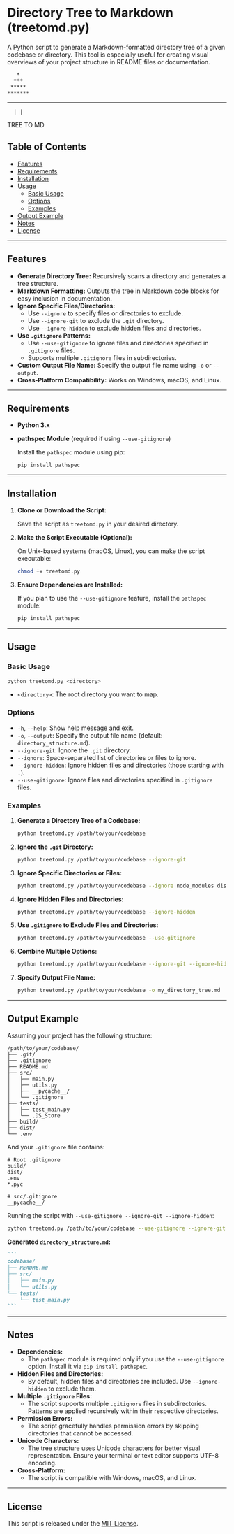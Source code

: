 # Directory Tree to Markdown (treetomd.py)

A Python script to generate a Markdown-formatted directory tree of a given codebase or directory. This tool is especially useful for creating visual overviews of your project structure in README files or documentation.

       *
      ***
     *****
    *******
   *********
      | |
   TREE TO MD

## Table of Contents

- [Features](#features)
- [Requirements](#requirements)
- [Installation](#installation)
- [Usage](#usage)
  - [Basic Usage](#basic-usage)
  - [Options](#options)
  - [Examples](#examples)
- [Output Example](#output-example)
- [Notes](#notes)
- [License](#license)

---

## Features

- **Generate Directory Tree:** Recursively scans a directory and generates a tree structure.
- **Markdown Formatting:** Outputs the tree in Markdown code blocks for easy inclusion in documentation.
- **Ignore Specific Files/Directories:**
  - Use `--ignore` to specify files or directories to exclude.
  - Use `--ignore-git` to exclude the `.git` directory.
  - Use `--ignore-hidden` to exclude hidden files and directories.
- **Use `.gitignore` Patterns:**
  - Use `--use-gitignore` to ignore files and directories specified in `.gitignore` files.
  - Supports multiple `.gitignore` files in subdirectories.
- **Custom Output File Name:** Specify the output file name using `-o` or `--output`.
- **Cross-Platform Compatibility:** Works on Windows, macOS, and Linux.

---

## Requirements

- **Python 3.x**
- **pathspec Module** (required if using `--use-gitignore`)

  Install the `pathspec` module using pip:

  ```bash
  pip install pathspec
  ```

---

## Installation

1. **Clone or Download the Script:**

   Save the script as `treetomd.py` in your desired directory.

2. **Make the Script Executable (Optional):**

   On Unix-based systems (macOS, Linux), you can make the script executable:

   ```bash
   chmod +x treetomd.py
   ```

3. **Ensure Dependencies are Installed:**

   If you plan to use the `--use-gitignore` feature, install the `pathspec` module:

   ```bash
   pip install pathspec
   ```

---

## Usage

### Basic Usage

```bash
python treetomd.py <directory>
```

- `<directory>`: The root directory you want to map.

### Options

- `-h`, `--help`: Show help message and exit.
- `-o`, `--output`: Specify the output file name (default: `directory_structure.md`).
- `--ignore-git`: Ignore the `.git` directory.
- `--ignore`: Space-separated list of directories or files to ignore.
- `--ignore-hidden`: Ignore hidden files and directories (those starting with `.`).
- `--use-gitignore`: Ignore files and directories specified in `.gitignore` files.

### Examples

1. **Generate a Directory Tree of a Codebase:**

   ```bash
   python treetomd.py /path/to/your/codebase
   ```

2. **Ignore the `.git` Directory:**

   ```bash
   python treetomd.py /path/to/your/codebase --ignore-git
   ```

3. **Ignore Specific Directories or Files:**

   ```bash
   python treetomd.py /path/to/your/codebase --ignore node_modules dist build
   ```

4. **Ignore Hidden Files and Directories:**

   ```bash
   python treetomd.py /path/to/your/codebase --ignore-hidden
   ```

5. **Use `.gitignore` to Exclude Files and Directories:**

   ```bash
   python treetomd.py /path/to/your/codebase --use-gitignore
   ```

6. **Combine Multiple Options:**

   ```bash
   python treetomd.py /path/to/your/codebase --ignore-git --ignore-hidden --use-gitignore --ignore dist build
   ```

7. **Specify Output File Name:**

   ```bash
   python treetomd.py /path/to/your/codebase -o my_directory_tree.md
   ```

---

## Output Example

Assuming your project has the following structure:

```
/path/to/your/codebase/
├── .git/
├── .gitignore
├── README.md
├── src/
│   ├── main.py
│   ├── utils.py
│   ├── __pycache__/
│   └── .gitignore
├── tests/
│   ├── test_main.py
│   └── .DS_Store
├── build/
├── dist/
└── .env
```

And your `.gitignore` file contains:

```
# Root .gitignore
build/
dist/
.env
*.pyc

# src/.gitignore
__pycache__/
```

Running the script with `--use-gitignore --ignore-git --ignore-hidden`:

```bash
python treetomd.py /path/to/your/codebase --use-gitignore --ignore-git --ignore-hidden
```

**Generated `directory_structure.md`:**

````markdown
```
codebase/
├── README.md
├── src/
│   ├── main.py
│   └── utils.py
└── tests/
    └── test_main.py
```
````

---

## Notes

- **Dependencies:**
  - The `pathspec` module is required only if you use the `--use-gitignore` option. Install it via `pip install pathspec`.
- **Hidden Files and Directories:**
  - By default, hidden files and directories are included. Use `--ignore-hidden` to exclude them.
- **Multiple `.gitignore` Files:**
  - The script supports multiple `.gitignore` files in subdirectories. Patterns are applied recursively within their respective directories.
- **Permission Errors:**
  - The script gracefully handles permission errors by skipping directories that cannot be accessed.
- **Unicode Characters:**
  - The tree structure uses Unicode characters for better visual representation. Ensure your terminal or text editor supports UTF-8 encoding.
- **Cross-Platform:**
  - The script is compatible with Windows, macOS, and Linux.

---

## License

This script is released under the [MIT License](https://opensource.org/licenses/MIT).
